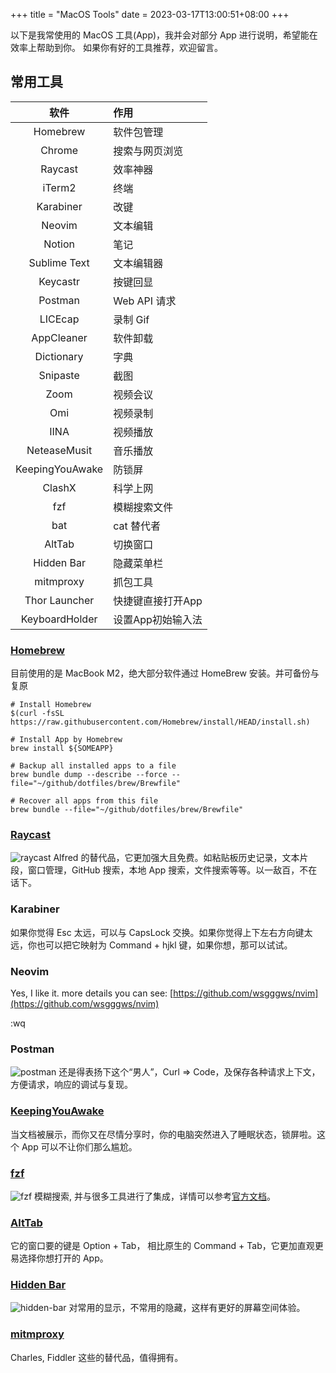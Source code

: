 +++
title = "MacOS Tools"
date = 2023-03-17T13:00:51+08:00
+++

以下是我常使用的 MacOS 工具(App)，我并会对部分 App 进行说明，希望能在效率上帮助到你。
如果你有好的工具推荐，欢迎留言。

## 常用工具

|      软件       | 作用              |
| :-------------: | :---------------- |
|    Homebrew     | 软件包管理        |
|     Chrome      | 搜索与网页浏览    |
|     Raycast     | 效率神器          |
|     iTerm2      | 终端              |
|    Karabiner    | 改键              |
|     Neovim      | 文本编辑          |
|     Notion      | 笔记              |
|  Sublime Text   | 文本编辑器        |
|    Keycastr     | 按键回显          |
|     Postman     | Web API 请求      |
|     LICEcap     | 录制 Gif          |
|   AppCleaner    | 软件卸载          |
|   Dictionary    | 字典              |
|    Snipaste     | 截图              |
|      Zoom       | 视频会议          |
|       Omi       | 视频录制          |
|      IINA       | 视频播放          |
|  NeteaseMusit   | 音乐播放          |
| KeepingYouAwake | 防锁屏            |
|     ClashX      | 科学上网          |
|       fzf       | 模糊搜索文件      |
|       bat       | cat 替代者        |
|     AltTab      | 切换窗口          |
|   Hidden Bar    | 隐藏菜单栏        |
|    mitmproxy    | 抓包工具          |
|  Thor Launcher  | 快捷键直接打开App |
| KeyboardHolder  | 设置App初始输入法 |

### [Homebrew](https://brew.sh/)

目前使用的是 MacBook M2，绝大部分软件通过 HomeBrew 安装。并可备份与复原

```
# Install Homebrew
$(curl -fsSL https://raw.githubusercontent.com/Homebrew/install/HEAD/install.sh)

# Install App by Homebrew
brew install ${SOMEAPP}

# Backup all installed apps to a file
brew bundle dump --describe --force --file="~/github/dotfiles/brew/Brewfile"

# Recover all apps from this file
brew bundle --file="~/github/dotfiles/brew/Brewfile"
```

### [Raycast](https://www.raycast.com/)

![raycast](/images/macos-tools/raycast.png)
Alfred 的替代品，它更加强大且免费。如粘贴板历史记录，文本片段，窗口管理，GitHub 搜索，本地 App 搜索，文件搜索等等。以一敌百，不在话下。

### Karabiner

如果你觉得 Esc 太远，可以与 CapsLock 交换。如果你觉得上下左右方向键太远，你也可以把它映射为 Command + hjkl 键，如果你想，那可以试试。

### Neovim

Yes, I like it. more details you can see: [https://github.com/wsgggws/nvim](https://github.com/wsgggws/nvim)

:wq

### Postman

![postman](/images/macos-tools/postman.jpg)
还是得表扬下这个“男人”，Curl => Code，及保存各种请求上下文，方便请求，响应的调试与复现。

### [KeepingYouAwake](https://keepingyouawake.app/)

当文档被展示，而你又在尽情分享时，你的电脑突然进入了睡眠状态，锁屏啦。这个 App 可以不让你们那么尴尬。

### [fzf](https://github.com/junegunn/fzf)

![fzf](/images/macos-tools/fzf.png)
模糊搜索, 并与很多工具进行了集成，详情可以参考[官方文档](https://github.com/junegunn/fzf)。

### [AltTab](https://alt-tab-macos.netlify.app/)

它的窗口要的键是 Option + Tab， 相比原生的 Command + Tab，它更加直观更易选择你想打开的 App。

### [Hidden Bar](https://apps.apple.com/us/app/hidden-bar/id1452453066?mt=12)

![hidden-bar](/images/macos-tools/hidden-bar.png)
对常用的显示，不常用的隐藏，这样有更好的屏幕空间体验。

### [mitmproxy](https://mitmproxy.org/)

Charles, Fiddler 这些的替代品，值得拥有。
